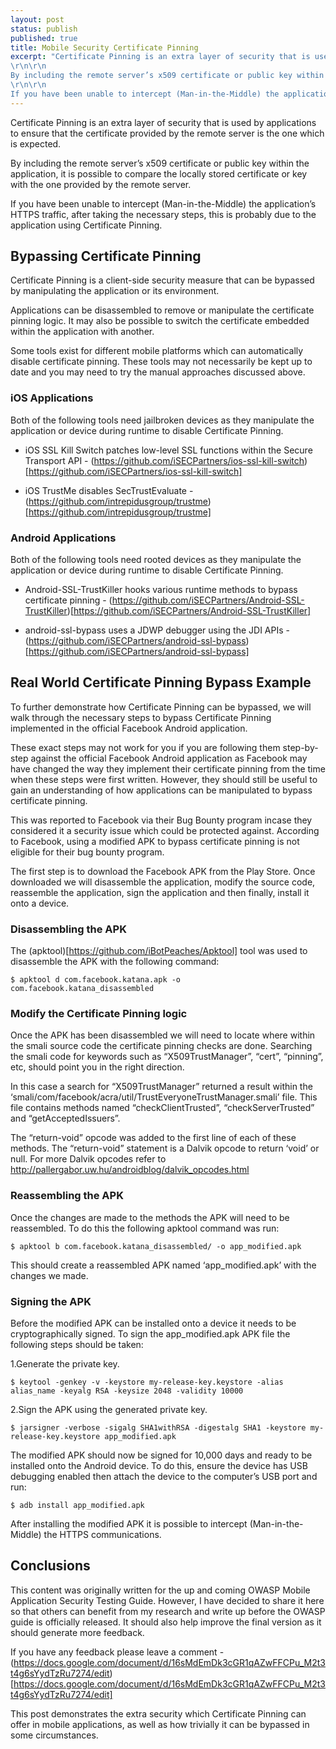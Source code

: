 ```yaml
---
layout: post
status: publish
published: true
title: Mobile Security Certificate Pinning
excerpt: "Certificate Pinning is an extra layer of security that is used by applications to ensure that the certificate provided by the remote server is the one which is expected.
\r\n\r\n
By including the remote server’s x509 certificate or public key within the application, it is possible to compare the locally stored certificate or key with the one provided by the remote server.
\r\n\r\n
If you have been unable to intercept (Man-in-the-Middle) the application’s HTTPS traffic, after taking the necessary steps, this is probably due to the application using Certificate Pinning."
---
```


Certificate Pinning is an extra layer of security that is used by applications to ensure that the certificate provided by the remote server is the one which is expected.

By including the remote server’s x509 certificate or public key within the application, it is possible to compare the locally stored certificate or key with the one provided by the remote server.

If you have been unable to intercept (Man-in-the-Middle) the application’s HTTPS traffic, after taking the necessary steps, this is probably due to the application using Certificate Pinning.

## Bypassing Certificate Pinning

Certificate Pinning is a client-side security measure that can be bypassed by manipulating the application or its environment.

Applications can be disassembled to remove or manipulate the certificate pinning logic. It may also be possible to switch the certificate embedded within the application with another.

Some tools exist for different mobile platforms which can automatically disable certificate pinning. These tools may not necessarily be kept up to date and you may need to try the manual approaches discussed above.

### iOS Applications

Both of the following tools need jailbroken devices as they manipulate the application or device during runtime to disable Certificate Pinning.

- iOS SSL Kill Switch patches low-level SSL functions within the Secure Transport API - (https://github.com/iSECPartners/ios-ssl-kill-switch)[https://github.com/iSECPartners/ios-ssl-kill-switch]

- iOS TrustMe disables SecTrustEvaluate - (https://github.com/intrepidusgroup/trustme)[https://github.com/intrepidusgroup/trustme]

### Android Applications

Both of the following tools need rooted devices as they manipulate the application or device during runtime to disable Certificate Pinning.

- Android-SSL-TrustKiller hooks various runtime methods to bypass certificate pinning - (https://github.com/iSECPartners/Android-SSL-TrustKiller)[https://github.com/iSECPartners/Android-SSL-TrustKiller]

- android-ssl-bypass uses a JDWP debugger using the JDI APIs - (https://github.com/iSECPartners/android-ssl-bypass)[https://github.com/iSECPartners/android-ssl-bypass]

## Real World Certificate Pinning Bypass Example

To further demonstrate how Certificate Pinning can be bypassed, we will walk through the necessary steps to bypass Certificate Pinning implemented in the official Facebook Android application.

These exact steps may not work for you if you are following them step-by-step against the official Facebook Android application as Facebook may have changed the way they implement their certificate pinning from the time when these steps were first written. However, they should still be useful to gain an understanding of how applications can be manipulated to bypass certificate pinning.

This was reported to Facebook via their Bug Bounty program incase they considered it a security issue which could be protected against. According to Facebook, using a modified APK to bypass certificate pinning is not eligible for their bug bounty program.

The first step is to download the Facebook APK from the Play Store. Once downloaded we will disassemble the application, modify the source code, reassemble the application, sign the application and then finally, install it onto a device.

### Disassembling the APK

The (apktool)[https://github.com/iBotPeaches/Apktool] tool was used to disassemble the APK with the following command:

    $ apktool d com.facebook.katana.apk -o com.facebook.katana_disassembled

### Modify the Certificate Pinning logic

Once the APK has been disassembled we will need to locate where within the smali source code the certificate pinning checks are done. Searching the smali code for keywords such as “X509TrustManager”, “cert”, “pinning”, etc, should point you in the right direction.

In this case a search for “X509TrustManager” returned a result within the ‘smali/com/facebook/acra/util/TrustEveryoneTrustManager.smali’ file. This file contains methods named “checkClientTrusted”, “checkServerTrusted” and “getAcceptedIssuers”.

The “return-void” opcode was added to the first line of each of these methods. The “return-void” statement is a Dalvik opcode to return ‘void’ or null. For more Dalvik opcodes refer to http://pallergabor.uw.hu/androidblog/dalvik_opcodes.html 

### Reassembling the APK

Once the changes are made to the methods the APK will need to be reassembled. To do this the following apktool command was run:

    $ apktool b com.facebook.katana_disassembled/ -o app_modified.apk

This should create a reassembled APK named ‘app_modified.apk’ with the changes we made.

### Signing the APK

Before the modified APK can be installed onto a device it needs to be cryptographically signed. To sign the app_modified.apk APK file the following steps should be taken:

1.Generate the private key.

    $ keytool -genkey -v -keystore my-release-key.keystore -alias alias_name -keyalg RSA -keysize 2048 -validity 10000

2.Sign the APK using the generated private key.

    $ jarsigner -verbose -sigalg SHA1withRSA -digestalg SHA1 -keystore my-release-key.keystore app_modified.apk

The modified APK should now be signed for 10,000 days and ready to be installed onto the Android device. To do this, ensure the device has USB debugging enabled then attach the device to the computer’s USB port and run:

    $ adb install app_modified.apk

After installing the modified APK it is possible to intercept (Man-in-the-Middle) the HTTPS communications.

## Conclusions

This content was originally written for the up and coming OWASP Mobile Application Security Testing Guide. However, I have decided to share it here so that others can benefit from my research and write up before the OWASP guide is officially released. It should also help improve the final version as it should generate more feedback.

If you have any feedback please leave a comment - (https://docs.google.com/document/d/16sMdEmDk3cGR1qAZwFFCPu_M2t3t4g6sYydTzRu7274/edit)[https://docs.google.com/document/d/16sMdEmDk3cGR1qAZwFFCPu_M2t3t4g6sYydTzRu7274/edit]

This post demonstrates the extra security which Certificate Pinning can offer in mobile applications, as well as how trivially it can be bypassed in some circumstances.
